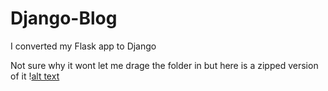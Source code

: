 # Django-Blog
I converted my Flask app to Django

Not sure why it wont let me drage the folder in but here is a zipped version of it
\![alt text](https://github.com/MikeyPPPPPPPP/Django-Blog/blob/main/Screen%20Shot%202021-12-30%20at%208.29.40%20PM.png)
